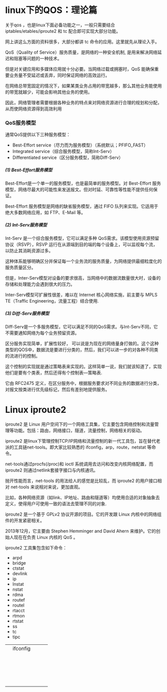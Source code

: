 # linux下的QOS：理论篇

关于qos ，也是linux下面必备功能之一，一般只需要结合 iptables/etables/iproute2 和 tc 配合即可实现大部分功能。

网上讲这么方面的资料很多，大部分都讲 tc 命令的应用。这里就先从理论入手。

QoS（Quality of Service）服务质量，是网络的一种安全机制, 是用来解决网络延迟和阻塞等问题的一种技术。

但是对关键应用和多媒体应用就十分必要。当网络过载或拥塞时，QoS 能确保重要业务量不受延迟或丢弃，同时保证网络的高效运行。

在网络总带宽固定的情况下，如果某类业务占用的带宽越多，那么其他业务能使用的带宽就越少，可能会影响其他业务的使用。

因此，网络管理者需要根据各种业务的特点来对网络资源进行合理的规划和分配，从而使网络资源得到高效利用



### QoS服务模型

通常QoS提供以下三种服务模型：

- Best-Effort service（尽力而为服务模型）（系统默认；PFIFO_FAST）
- Integrated service（综合服务模型，简称Int-Serv）
- Differentiated service（区分服务模型，简称Diff-Serv）



##### (1) Best-Effort服务模型

Best-Effort是一个单一的服务模型，也是最简单的服务模型。对 Best-Effort 服务模型，网络尽最大的可能性来发送报文。但对时延、可靠性等性能不提供任何保证。

Best-Effort 服务模型是网络的缺省服务模型，通过 FIFO 队列来实现。它适用于绝大多数网络应用，如 FTP、E-Mail 等。

##### (2) Int-Serv服务模型

Int-Serv 是一个综合服务模型，它可以满足多种 QoS需求。该模型使用资源预留协议（RSVP），RSVP 运行在从源端到目的端的每个设备上，可以监视每个流，以防止其消耗资源过多。

这种体系能够明确区分并保证每一个业务流的服务质量，为网络提供最细粒度化的服务质量区分。

但是，Inter-Serv模型对设备的要求很高，当网络中的数据流数量很大时，设备的存储和处理能力会遇到很大的压力。

Inter-Serv模型可扩展性很差，难以在 Internet 核心网络实施，前主要与 MPLS TE（Traffic Engineering，流量工程）结合使用.

##### (3) Diff-Serv服务模型

Diff-Serv是一个多服务模型，它可以满足不同的QoS需求。与Int-Serv不同，它不需要通知网络为每个业务预留资源。

区分服务实现简单，扩展性较好， 可以说是为现在的网络量身打做的。这个这种类型的QOS中，数据流是要进行分类的，然后，我们可以进一步的对各种不同类的流进行的控制。

这个控制的实现就是通过策略表来实现的。这样简单一说，我们就该知道了，实现他们是要有个类表，然后还得有个控制表—策略表.

它由 RFC2475 定义，在区分服务中，根据服务要求对不同业务的数据进行分类，对报文按类进行优先级标记，然后有差别地提供服务。







# Linux iproute2



iproute2 是 Linux 用户空间下的一个网络工具集，它主要包含网络控制和流量管理等功能。包括：路由，网络接口，隧道，流量控制，网络相关的驱动。



iproute2 是linux下管理控制TCP/IP网络和流量控制的新一代工具包，旨在替代老派的工具链net-tools。即大家比较熟悉的 ifconfig，arp，route，netstat 等命令。

net-tools通过procfs(/proc)和 ioctl 系统调用去访问和改变内核网络配置，而 iproute2 则通过netlink套接字接口与内核通讯。

抛开性能而言，net-tools 的用法给人的感觉是比较乱，而 iproute2 的用户接口相对 net-tools 来说相对来说，更加直观。



比如，各种网络资源（如link、IP地址、路由和隧道等）均使用合适的对象抽象去定义，使得用户可使用一致的语法去管理不同的对象.



iproute2 是一个基于 GPLv2 协议开源的项目。它的开发跟 Linux 内核中的网络组件的开发紧密相关。

2013年12月，它主要由 Stephen Hemminger and David Ahern 来维护。它的创始人现在在负责 Linux 内核的 QoS 。

iproute2 工具集包含如下命令：

- arpd                    
- bridge
- ctstat
- devlink
- ip
- lnstat
- nstat 
- rdma
- routef
- routel
- rtacct
- rtmon
- rtstat
- ss
- tc 
- tipc 











|      |          |      |      |      |
| ---- | -------- | ---- | ---- | ---- |
|      | ifconfig |      |      |      |
|      |          |      |      |      |
|      |          |      |      |      |
|      |          |      |      |      |
|      |          |      |      |      |
|      |          |      |      |      |
|      |          |      |      |      |
|      |          |      |      |      |
|      |          |      |      |      |
|      |          |      |      |      |
|      |          |      |      |      |
|      |          |      |      |      |
|      |          |      |      |      |
|      |          |      |      |      |
|      |          |      |      |      |
|      |          |      |      |      |
|      |          |      |      |      |
|      |          |      |      |      |
|      |          |      |      |      |



